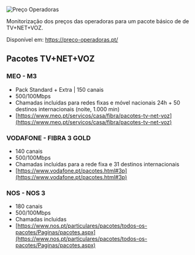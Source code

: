 ![Preço Operadoras](https://preco-operadoras.pt/images/logo_md.png)

Monitorização dos preços das operadoras para um pacote básico de de TV+NET+VOZ.

Disponível em: https://preco-operadoras.pt/


## Pacotes TV+NET+VOZ

### MEO - M3
* Pack Standard + Extra | 150 canais
* 500/100Mbps
* Chamadas incluidas para redes fixas e móvel nacionais 24h + 50 destinos internacionais (noite, 1.000 min)
* [https://www.meo.pt/servicos/casa/fibra/pacotes-tv-net-voz](https://www.meo.pt/servicos/casa/fibra/pacotes-tv-net-voz)

### VODAFONE - FIBRA 3 GOLD
* 140 canais
* 500/100Mbps
* Chamadas incluidas para a rede fixa e 31 destinos internacionais
* [https://www.vodafone.pt/pacotes.html#3p](https://www.vodafone.pt/pacotes.html#3p)

### NOS - NOS 3
* 180 canais
* 500/100Mbps
* Chamadas incluidas
* [https://www.nos.pt/particulares/pacotes/todos-os-pacotes/Paginas/pacotes.aspx](https://www.nos.pt/particulares/pacotes/todos-os-pacotes/Paginas/pacotes.aspx)
